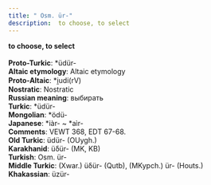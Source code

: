 ```yaml
---
title: " Osm. ür-"
description:  to choose, to select
---
```

<p data-pagefind-weight="0.5">
<strong> to choose, to select</strong><br><br>
<strong>Proto-Turkic</strong>:  *üdür-<br>
<strong>Altaic etymology</strong>:  Altaic etymology<br>
<strong> Proto-Altaic</strong>:  *i̯udi(rV)<br>
<strong>Nostratic</strong>:  Nostratic<br>
<strong>Russian meaning</strong>:  выбирать<br>
<strong>Turkic</strong>:  *üdür-<br>
<strong>Mongolian</strong>:  *ödü-<br>
<strong>Japanese</strong>:  *iàr- ~ *aìr-<br>
<strong>Comments</strong>:  VEWT 368, EDT 67-68.<br>
<strong>Old Turkic</strong>:  üdür- (OUygh.)<br>
<strong>Karakhanid</strong>:  üδür- (MK, KB)<br>
<strong>Turkish</strong>:  Osm. ür-<br>
<strong>Middle Turkic</strong>:  (Xwar.) üδür- (Qutb), (MKypch.) ür- (Houts.)<br>
<strong>Khakassian</strong>:  üzür-<br>

</p>
